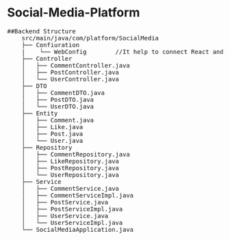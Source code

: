# Social-Media-Platform
<pre>
##Backend Structure
    src/main/java/com/platform/SocialMedia
    ├── Confiuration
    |    └── WebConfig        //It help to connect React and SpringBoot
    ├── Controller 
    │   ├── CommentController.java
    │   ├── PostController.java
    │   └── UserController.java
    ├── DTO
    │   ├── CommentDTO.java
    │   ├── PostDTO.java
    │   └── UserDTO.java
    ├── Entity
    │   ├── Comment.java
    │   ├── Like.java
    │   ├── Post.java
    │   └── User.java
    ├── Repository
    │   ├── CommentRepository.java
    │   ├── LikeRepository.java
    │   ├── PostRepository.java
    │   └── UserRepository.java
    ├── Service
    │   ├── CommentService.java
    │   ├── CommentServiceImpl.java
    │   ├── PostService.java
    │   ├── PostServiceImpl.java
    │   ├── UserService.java
    │   └── UserServiceImpl.java
    └── SocialMediaApplication.java
</pre>
